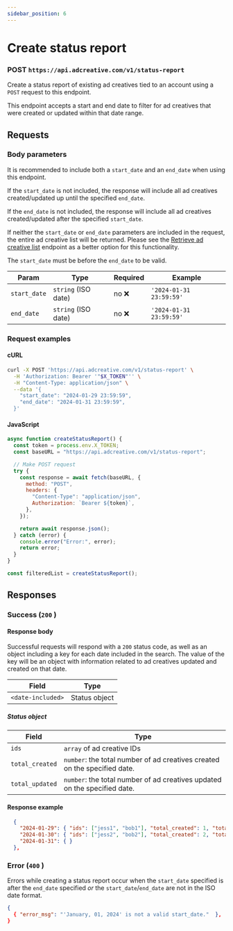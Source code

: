 ```yaml
---
sidebar_position: 6
---
```


# Create status report

### POST `https://api.adcreative.com/v1/status-report`

Create a status report of existing ad creatives tied to an account using a `POST` request to this endpoint.

This endpoint accepts a start and end date to filter for ad creatives that were created or updated within that date range.

## Requests

### Body parameters

It is recommended to include both a `start_date` and an `end_date` when using this endpoint.

If the `start_date` is not included, the response will include all ad creatives created/updated up until the specified `end_date`.

If the `end_date` is not included, the response will include all ad creatives created/updated after the specified `start_date`.

If neither the `start_date` or `end_date` parameters are included in the request, the entire ad creative list will be returned. Please see the [Retrieve ad creative list](./retrieve-ad-creatives) endpoint as a better option for this functionality.

The `start_date` must be before the `end_date` to be valid.

| Param        | Type                | Required | Example                 |
| ------------ | ------------------- | -------- | ----------------------- |
| `start_date` | `string` (ISO date) | no ❌    | `'2024-01-31 23:59:59'` |
| `end_date`   | `string` (ISO date) | no ❌    | `'2024-01-31 23:59:59'` |

### Request examples

#### cURL

```bash
curl -X POST 'https://api.adcreative.com/v1/status-report' \
  -H 'Authorization: Bearer '"$X_TOKEN"'' \
  -H "Content-Type: application/json" \
  --data '{
    "start_date": "2024-01-29 23:59:59",
    "end_date": "2024-01-31 23:59:59",
  }'
```

#### JavaScript

```jsx
async function createStatusReport() {
  const token = process.env.X_TOKEN;
  const baseURL = "https://api.adcreative.com/v1/status-report";

  // Make POST request
  try {
    const response = await fetch(baseURL, {
      method: "POST",
      headers: {
        "Content-Type": "application/json",
        Authorization: `Bearer ${token}`,
      },
    });

    return await response.json();
  } catch (error) {
    console.error("Error:", error);
    return error;
  }
}

const filteredList = createStatusReport();
```

## Responses

### Success (`200` )

#### Response body

Successful requests will respond with a `200` status code, as well as an object including a key for each date included in the search. The value of the key will be an object with information related to ad creatives updated and created on that date.

| Field             | Type          |
| ----------------- | ------------- |
| `<date-included>` | Status object |

##### Status object

| Field           | Type                                                                      |
| --------------- | ------------------------------------------------------------------------- |
| `ids`           | `array` of ad creative IDs                                                |
| `total_created` | `number`: the total number of ad creatives created on the specified date. |
| `total_updated` | `number`: the total number of ad creatives updated on the specified date. |

#### Response example

```json
  {
    "2024-01-29": { "ids": ["jess1", "bob1"], "total_created": 1, "total_updated": 1},
    "2024-01-30": { "ids": ["jess2", "bob2"], "total_created": 2, "total_updated": 0},
    "2024-01-31": { }
  },
```

### Error (`400` )

Errors while creating a status report occur when the `start_date` specified is after the `end_date` specified _or_ the `start_date`/`end_date` are not in the ISO date format.

```json
{
  { "error_msg": "'January, 01, 2024' is not a valid start_date."  },
}
```
